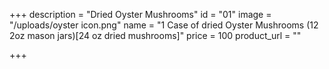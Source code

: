 +++
description = "Dried Oyster Mushrooms"
id = "01"
image = "/uploads/oyster icon.png"
name = "1 Case of dried Oyster Mushrooms (12 2oz mason jars)[24 oz dried mushrooms]"
price = 100
product_url = ""

+++
